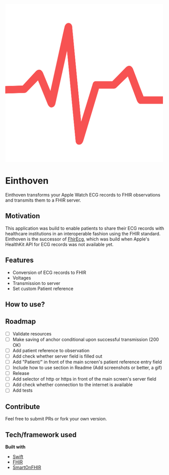 <img src="Einthoven/Assets.xcassets/1-01-transparent-cropped.imageset/1-01-transparent-cropped.png" width="500" height="500" />

# Einthoven
Einthoven transforms your Apple Watch ECG records to FHIR observations and transmits them to a FHIR server.

## Motivation
This application was build to enable patients to share their ECG records with healthcare institutions in an interoperable fashion using the FHIR standard. Einthoven is the successor of [FhirEcg](https://github.com/ylboerner/FhirEcg), which was build when Apple's HealthKit API for ECG records was not available yet. 

## Features

- Conversion of ECG records to FHIR
- Voltages
- Transmission to server
- Set custom Patient reference

## How to use?

## Roadmap

- [ ] Validate resources
- [ ] Make saving of anchor conditional upon successful transmission (200 OK)
- [ ] Add patient reference to observation
- [ ] Add check whether server field is filled out
- [ ] Add "Patient/" in front of the main screen's patient reference entry field
- [ ] Include how to use section in Readme (Add screenshots or better, a gif)
- [ ] Release
- [ ] Add selector of http or https in front of the main screen's server field
- [ ] Add check whether connection to the internet is available
- [ ] Add tests

## Contribute

Feel free to submit PRs or fork your own version.

## Tech/framework used

<b>Built with</b>
- [Swift](https://developer.apple.com/swift/)
- [FHIR](https://www.hl7.org/fhir/)
- [SmartOnFHIR](https://docs.smarthealthit.org)

